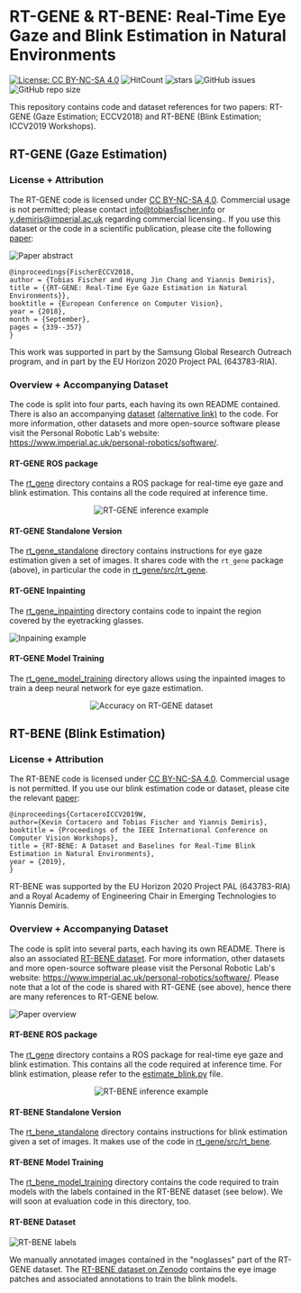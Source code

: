 # RT-GENE & RT-BENE: Real-Time Eye Gaze and Blink Estimation in Natural Environments
[![License: CC BY-NC-SA 4.0](https://img.shields.io/badge/License-CC%20BY--NC--SA%204.0-lightgrey.svg?style=flat-square)](https://creativecommons.org/licenses/by-nc-sa/4.0/)
![HitCount](http://hits.dwyl.io/Tobias-Fischer/rt_gene.svg)
![stars](https://img.shields.io/github/stars/Tobias-Fischer/rt_gene.svg?style=flat-square)
![GitHub issues](https://img.shields.io/github/issues/Tobias-Fischer/rt_gene.svg?style=flat-square)
![GitHub repo size](https://img.shields.io/github/repo-size/Tobias-Fischer/rt_gene.svg?style=flat-square)

This repository contains code and dataset references for two papers: RT-GENE (Gaze Estimation; ECCV2018) and RT-BENE (Blink Estimation; ICCV2019 Workshops).

## RT-GENE (Gaze Estimation)

### License + Attribution
The RT-GENE code is licensed under [CC BY-NC-SA 4.0](https://creativecommons.org/licenses/by-nc-sa/4.0/). Commercial usage is not permitted; please contact <info@tobiasfischer.info> or <y.demiris@imperial.ac.uk> regarding commercial licensing.. If you use this dataset or the code in a scientific publication, please cite the following [paper](http://openaccess.thecvf.com/content_ECCV_2018/html/Tobias_Fischer_RT-GENE_Real-Time_Eye_ECCV_2018_paper.html):

![Paper abstract](./paper_abstract.jpg)

```
@inproceedings{FischerECCV2018,
author = {Tobias Fischer and Hyung Jin Chang and Yiannis Demiris},
title = {{RT-GENE: Real-Time Eye Gaze Estimation in Natural Environments}},
booktitle = {European Conference on Computer Vision},
year = {2018},
month = {September},
pages = {339--357}
}
```

This work was supported in part by the Samsung Global Research Outreach program, and in part by the EU Horizon 2020 Project PAL (643783-RIA).

### Overview + Accompanying Dataset
The code is split into four parts, each having its own README contained. There is also an accompanying [dataset](https://zenodo.org/record/2529036) [(alternative link)](https://goo.gl/tfUaDm) to the code. For more information, other datasets and more open-source software please visit the Personal Robotic Lab's website: <https://www.imperial.ac.uk/personal-robotics/software/>.

#### RT-GENE ROS package
The [rt_gene](./rt_gene) directory contains a ROS package for real-time eye gaze and blink estimation. This contains all the code required at inference time.

<p align="center">
  <img src="./dataset_video.gif" alt="RT-GENE inference example"/>
</p>

#### RT-GENE Standalone Version
The [rt_gene_standalone](./rt_gene_standalone) directory contains instructions for eye gaze estimation given a set of images. It shares code with the `rt_gene` package (above), in particular the code in [rt_gene/src/rt_gene](./rt_gene/src/rt_gene).

#### RT-GENE Inpainting
The [rt_gene_inpainting](./rt_gene_inpainting) directory contains code to inpaint the region covered by the eyetracking glasses.

![Inpaining example](./inpaint_example.jpg)

#### RT-GENE Model Training
The [rt_gene_model_training](./rt_gene_model_training) directory allows using the inpainted images to train a deep neural network for eye gaze estimation.

<p align="center">
  <img src="./accuracy_prl.jpg" alt="Accuracy on RT-GENE dataset"/>
</p>

## RT-BENE (Blink Estimation)

### License + Attribution
The RT-BENE code is licensed under [CC BY-NC-SA 4.0](https://creativecommons.org/licenses/by-nc-sa/4.0/). Commercial usage is not permitted. If you use our blink estimation code or dataset, please cite the relevant [paper](http://openaccess.thecvf.com/content_ICCVW_2019/html/GAZE/Cortacero_RT-BENE_A_Dataset_and_Baselines_for_Real-Time_Blink_Estimation_in_ICCVW_2019_paper.html):

```
@inproceedings{CortaceroICCV2019W,
author={Kevin Cortacero and Tobias Fischer and Yiannis Demiris},
booktitle = {Proceedings of the IEEE International Conference on Computer Vision Workshops},
title = {RT-BENE: A Dataset and Baselines for Real-Time Blink Estimation in Natural Environments},
year = {2019},
}
```

RT-BENE was supported by the EU Horizon 2020 Project PAL (643783-RIA) and a Royal Academy of Engineering Chair in Emerging Technologies to Yiannis Demiris.

### Overview + Accompanying Dataset
The code is split into several parts, each having its own README. There is also an associated [RT-BENE dataset](https://zenodo.org/record/3685316). For more information, other datasets and more open-source software please visit the Personal Robotic Lab's website: <https://www.imperial.ac.uk/personal-robotics/software/>. Please note that a lot of the code is shared with RT-GENE (see above), hence there are many references to RT-GENE below.

![Paper overview](./rt_bene_overview.png)

#### RT-BENE ROS package
The [rt_gene](./rt_gene) directory contains a ROS package for real-time eye gaze and blink estimation. This contains all the code required at inference time. For blink estimation, please refer to the [estimate_blink.py](./rt_gene/scripts/estimate_blink.py) file.

<p align="center">
  <img src="./rt_bene_inference.gif" alt="RT-BENE inference example"/>
</p>

#### RT-BENE Standalone Version
The [rt_bene_standalone](./rt_bene_standalone) directory contains instructions for blink estimation given a set of images. It makes use of the code in [rt_gene/src/rt_bene](./rt_gene/src/rt_bene).

#### RT-BENE Model Training
The [rt_bene_model_training](./rt_bene_model_training) directory contains the code required to train models with the labels contained in the RT-BENE dataset (see below). We will soon at evaluation code in this directory, too.

#### RT-BENE Dataset
![RT-BENE labels](./rt_bene_labels.png)

We manually annotated images contained in the "noglasses" part of the RT-GENE dataset. The [RT-BENE dataset on Zenodo](https://zenodo.org/record/3685316) contains the eye image patches and associated annotations to train the blink models.
